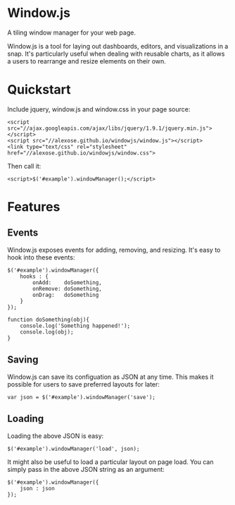 Window.js
=========

A tiling window manager for your web page.

Window.js is a tool for laying out dashboards, editors, and visualizations in a snap.  It's particularly useful when dealing with reusable charts, as it allows a users to rearrange and resize elements on their own.

# Quickstart

Include jquery, window.js and window.css in your page source:

    <script src="//ajax.googleapis.com/ajax/libs/jquery/1.9.1/jquery.min.js"></script>
    <script src="//alexose.github.io/windowjs/window.js"></script>
    <link type="text/css" rel="stylesheet" href="//alexose.github.io/windowjs/window.css">

Then call it:

    <script>$('#example').windowManager();</script>

# Features

## Events

Window.js exposes events for adding, removing, and resizing.  It's easy to hook into these events:

    $('#example').windowManager({
        hooks : {
            onAdd:    doSomething,
            onRemove: doSomething,
            onDrag:   doSomething
        }
    });

    function doSomething(obj){
        console.log('Something happened!');
        console.log(obj);
    }

## Saving

Window.js can save its configuation as JSON at any time.  This makes it possible for users to save preferred layouts for later:

    var json = $('#example').windowManager('save');

## Loading

Loading the above JSON is easy:

    $('#example').windowManager('load', json);

It might also be useful to load a particular layout on page load.  You can simply pass in the above JSON string as an argument:

    $('#example').windowManager({
        json : json
    });
